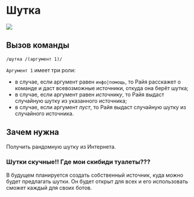 # Шутка

![](https://img.shields.io/badge/тип_команды-развлекательная-blue?style=for-the-badge)

## Вызов команды

`/шутка /(аргумент 1)/`

`Аргумент 1` имеет три роли:
- в случае, если аргумент равен `инфо|помощь`, то Райя расскажет о команде и даст всевозможные источники, откуда она берёт шутка;
- в случае, если аргумент равен *источнику*, то Райя выдаст случайную шутку из указанного источника;
- в случае, если аргумент *пуст*, то Райя выдаст случайную шутку из случайного источника.

## Зачем нужна

Получить рандомную шутку из Интернета.

### Шутки скучные!! Где мои скибиди туалеты???

В будущем планируется создать собственный источник, куда можно будет предлагать шутки. Он будет открыт для всех и его использовать сможет каждый для своих ботов.
